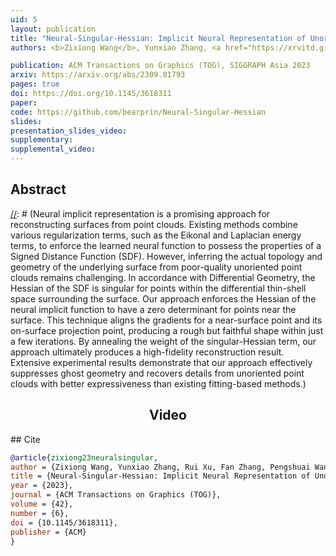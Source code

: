 ```yaml
---
uid: 5
layout: publication
title: "Neural-Singular-Hessian: Implicit Neural Representation of Unoriented Point Clouds by Enforcing Singular Hessian"
authors: <b>Zixiong Wang</b>, Yunxiao Zhang, <a href="https://xrvitd.github.io/" target="_blank">Rui Xu</a>, Fan Zhang, <a href="https://wang-ps.github.io/" target="_blank">Pengshuai Wang</a>, Shuangmin Chen, <a href="http://irc.cs.sdu.edu.cn/~shiqing/index.html" target="_blank">Shiqing Xin</a>, <a href="https://engineering.tamu.edu/cse/profiles/Wang-Wenping.html" target="_blank">Wenping Wang</a>, <a href="http://irc.cs.sdu.edu.cn/~chtu/index.html" target="_blank">Changhe Tu</a>

publication: ACM Transactions on Graphics (TOG), SIGGRAPH Asia 2023
arxiv: https://arxiv.org/abs/2309.01793
pages: true
doi: https://doi.org/10.1145/3618311
paper: 
code: https://github.com/bearprin/Neural-Singular-Hessian
slides:
presentation_slides_video: 
supplementary:
supplemental_video:
---
```



[//]: # ([Arxiv &#40;23MB&#41;]&#40;{{page.arxiv}}&#41;{: .btn .btn--primary})
[//]: # ([Code &#40;22MB&#41;]&#40;{{page.code}}&#41;{: .btn .btn--primary})

## Abstract

[//]: # (Neural implicit representation is a promising approach for reconstructing surfaces from point clouds. Existing methods combine various regularization terms, such as the Eikonal and Laplacian energy terms, to enforce the learned neural function to possess the properties of a Signed Distance Function (SDF). However, inferring the actual topology and geometry of the underlying surface from poor-quality unoriented point clouds remains challenging. In accordance with Differential Geometry, the Hessian of the SDF is singular for points within the differential thin-shell space surrounding the surface. Our approach enforces the Hessian of the neural implicit function to have a zero determinant for points near the surface. This technique aligns the gradients for a near-surface point and its on-surface projection point, producing a rough but faithful shape within just a few iterations. By annealing the weight of the singular-Hessian term, our approach ultimately produces a high-fidelity reconstruction result. Extensive experimental results demonstrate that our approach effectively suppresses ghost geometry and recovers details from unoriented point clouds with better expressiveness than existing fitting-based methods.)

<div style="text-align: center;">
<h2>Video</h2>
</div>
## Cite

```bib
@article{zixiong23neuralsingular,
author = {Zixiong Wang, Yunxiao Zhang, Rui Xu, Fan Zhang, Pengshuai Wang, Shuangmin Chen, Shiqing Xin, Wenping Wang, Changhe Tu},
title = {Neural-Singular-Hessian: Implicit Neural Representation of Unoriented Point Clouds by Enforcing Singular Hessian},
year = {2023},
journal = {ACM Transactions on Graphics (TOG)},
volume = {42},
number = {6},
doi = {10.1145/3618311},
publisher = {ACM}
}
```
